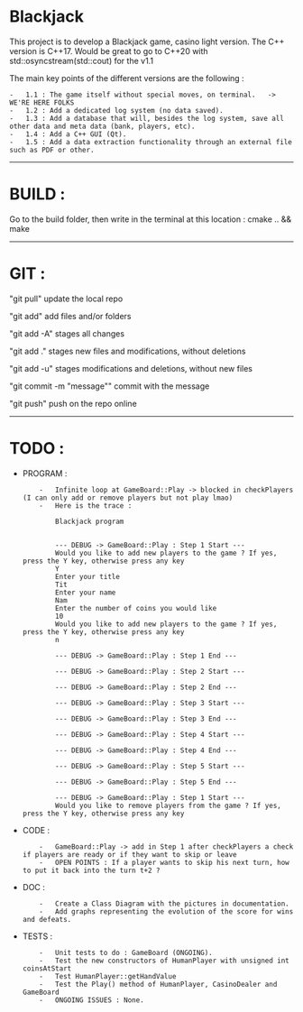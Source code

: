 # Blackjack
This project is to develop a Blackjack game, casino light version.
The C++ version is C++17. Would be great to go to C++20 with std::osyncstream(std::cout) for the v1.1

The main key points of the different versions are the following :

	-	1.1 : The game itself without special moves, on terminal.	-> WE'RE HERE FOLKS
	-	1.2 : Add a dedicated log system (no data saved).
	-	1.3 : Add a database that will, besides the log system, save all other data and meta data (bank, players, etc).
	-	1.4 : Add a C++ GUI (Qt).
	-	1.5 : Add a data extraction functionality through an external file such as PDF or other.

----------------------------------------------------------------------------------------------------

# BUILD :
Go to the build folder, then write in the terminal at this location : cmake .. && make

----------------------------------------------------------------------------------------------------

# GIT :
"git pull"			update the local repo


"git add" add files and/or folders

"git add -A" stages all changes

"git add ." stages new files and modifications, without deletions

"git add -u" stages modifications and deletions, without new files


"git commit -m "message""	commit with the message


"git push" push on the repo online

----------------------------------------------------------------------------------------------------

# TODO :

  - PROGRAM :
  
			-	Infinite loop at GameBoard::Play -> blocked in checkPlayers (I can only add or remove players but not play lmao)
			-	Here is the trace :

				Blackjack program


				--- DEBUG -> GameBoard::Play : Step 1 Start ---
				Would you like to add new players to the game ? If yes, press the Y key, otherwise press any key
				Y
				Enter your title
				Tit
				Enter your name
				Nam
				Enter the number of coins you would like
				10
				Would you like to add new players to the game ? If yes, press the Y key, otherwise press any key
				n

				--- DEBUG -> GameBoard::Play : Step 1 End ---

				--- DEBUG -> GameBoard::Play : Step 2 Start ---

				--- DEBUG -> GameBoard::Play : Step 2 End ---

				--- DEBUG -> GameBoard::Play : Step 3 Start ---

				--- DEBUG -> GameBoard::Play : Step 3 End ---

				--- DEBUG -> GameBoard::Play : Step 4 Start ---

				--- DEBUG -> GameBoard::Play : Step 4 End ---

				--- DEBUG -> GameBoard::Play : Step 5 Start ---

				--- DEBUG -> GameBoard::Play : Step 5 End ---

				--- DEBUG -> GameBoard::Play : Step 1 Start ---
				Would you like to remove players from the game ? If yes, press the Y key, otherwise press any key

  - CODE :

			-	GameBoard::Play -> add in Step 1 after checkPlayers a check if players are ready or if they want to skip or leave
			-	OPEN POINTS : If a player wants to skip his next turn, how to put it back into the turn t+2 ?
  
  - DOC :

			-	Create a Class Diagram with the pictures in documentation.
			-	Add graphs representing the evolution of the score for wins and defeats.

  - TESTS :

			-	Unit tests to do : GameBoard (ONGOING).
			-	Test the new constructors of HumanPlayer with unsigned int coinsAtStart
			-	Test HumanPlayer::getHandValue
			-	Test the Play() method of HumanPlayer, CasinoDealer and GameBoard
			-	ONGOING ISSUES : None.
    
